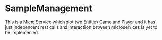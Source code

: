 # SampleManagement

This is  a Micro Service which giot two Entities Game and Player and it has just independent rest calls and interactiion between microservices is yet to be implemented
